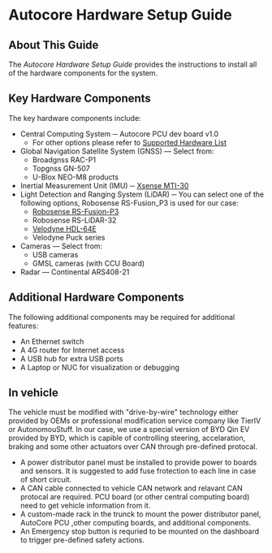 # Autocore Hardware Setup Guide

## About This Guide

The *Autocore Hardware Setup Guide* provides the instructions to install all of the hardware components for the system.

## Key Hardware Components

The key hardware components include:

- Central Computing System ─ Autocore PCU dev board v1.0
    - For other options please refer to [Supported Hardware List](docs/Supported_hardware_list.md)
- Global Navigation Satellite System (GNSS) —  Select from:
    - Broadgnss RAC-P1
    - Topgnss GN-507 
    - U-Blox NEO-M8 products
- Inertial Measurement Unit (IMU) ─ [Xsense MTI-30](https://wiki.ros.org/ethzasl_xsens_driver)
- Light Detection and Ranging System (LiDAR) ─  You can select one of the following options, Robosense RS-Fusion_P3 is used for our case:
    - [Robosense RS-Fusion-P3](https://github.com/RoboSense-LiDAR/ros_rslidar/blob/master/doc/readme.md)
    - Robosense RS-LiDAR-32
    - [Velodyne HDL-64E](https://wiki.ros.org/velodyne)
    - Velodyne Puck series
- Cameras —  Select from:
    - USB cameras
    - GMSL cameras (with CCU Board)
- Radar —  Continental ARS408-21

## Additional Hardware Components

The following additional components may be required for additional features:

- An Ethernet switch
- A 4G router for Internet access
- A USB hub for extra USB ports
- A Laptop or NUC for visualization or debugging

## In vehicle

The vehicle must be modified with "drive-by-wire" technology either provided by OEMs or professional modification service company like TierIV or AutonomouStuff. In our case, we use a special version of BYD Qin EV provided by BYD, which is capible of controlling steering, accelaration, braking and some other actuators over CAN through pre-defined protocal.

- A power distributor panel must be installed to provide power to boards and sensors. It is suggested to add fuse frotection to each line in case of short circuit.
- A CAN cable connected to vehicle CAN network and relavant CAN protocal are required. PCU board (or other central computing board) need to get vehicle information from it.
- A custom-made rack in the trunck to mount the power distributor panel, AutoCore PCU ,other computing boards, and additional components.
- An Emergency stop button is requried to be mounted on the dashboard to trigger pre-defined safety actions.

